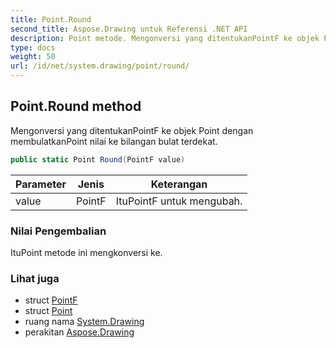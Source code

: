 ```yaml
---
title: Point.Round
second_title: Aspose.Drawing untuk Referensi .NET API
description: Point metode. Mengonversi yang ditentukanPointF ke objek Point dengan membulatkanPoint nilai ke bilangan bulat terdekat.
type: docs
weight: 50
url: /id/net/system.drawing/point/round/
---
```

## Point.Round method

Mengonversi yang ditentukanPointF ke objek Point dengan membulatkanPoint nilai ke bilangan bulat terdekat.

```csharp
public static Point Round(PointF value)
```

| Parameter | Jenis | Keterangan |
| --- | --- | --- |
| value | PointF | ItuPointF untuk mengubah. |

### Nilai Pengembalian

ItuPoint metode ini mengkonversi ke.

### Lihat juga

* struct [PointF](../../pointf/)
* struct [Point](../)
* ruang nama [System.Drawing](../../point/)
* perakitan [Aspose.Drawing](../../../)


